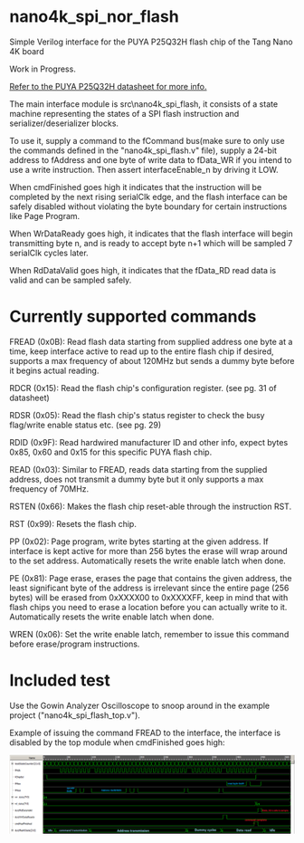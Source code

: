 # nano4k_spi_nor_flash
Simple Verilog interface for the PUYA P25Q32H flash chip of the Tang Nano 4K board

Work in Progress.

[Refer to the PUYA P25Q32H datasheet for more info.](https://www.puyasemi.com/uploadfiles/2018/08/201808071524332433.pdf)

The main interface module is src\nano4k_spi_flash, it consists of a state machine representing the states of a SPI flash instruction and serializer/deserializer blocks.

To use it, supply a command to the fCommand bus(make sure to only use the commands defined in the "nano4k_spi_flash.v" file), supply a 24-bit address to fAddress and one byte of write data to fData_WR if you intend to use a write instruction. Then assert interfaceEnable_n by driving it LOW.

When cmdFinished goes high it indicates that the instruction will be completed by the next rising serialClk edge, and the flash interface can be safely disabled without violating the byte boundary for certain instructions like Page Program.

When WrDataReady goes high, it indicates that the flash interface will begin transmitting byte n, and is ready to accept byte n+1 which will be sampled 7 serialClk cycles later.

When RdDataValid goes high, it indicates that the fData_RD read data is valid and can be sampled safely.

# Currently supported commands

FREAD (0x0B): Read flash data starting from supplied address one byte at a time, keep interface active to read up to the entire flash chip if desired, supports a max frequency of about 120MHz but sends a dummy byte before it begins actual reading.

RDCR (0x15): Read the flash chip's configuration register. (see pg. 31 of datasheet)

RDSR (0x05): Read the flash chip's status register to check the busy flag/write enable status etc. (see pg. 29)

RDID (0x9F): Read hardwired manufacturer ID and other info, expect bytes 0x85, 0x60 and 0x15 for this specific PUYA flash chip.

READ (0x03): Similar to FREAD, reads data starting from the supplied address, does not transmit a dummy byte but it only supports a max frequency of 70MHz.

RSTEN (0x66): Makes the flash chip reset-able through the instruction RST.

RST (0x99): Resets the flash chip.

PP (0x02): Page program, write bytes starting at the given address. If interface is kept active for more than 256 bytes the erase will wrap around to the set address. Automatically resets the write enable latch when done.

PE (0x81): Page erase, erases the page that contains the given address, the least significant byte of the address is irrelevant since the entire page (256 bytes) will be erased from 0xXXXX00 to 0xXXXXFF, keep in mind that with flash chips you need to erase a location before you can actually write to it. Automatically resets the write enable latch when done.

WREN (0x06):	Set the write enable latch, remember to issue this command before erase/program instructions.

# Included test

Use the Gowin Analyzer Oscilloscope to snoop around in the example project ("nano4k_spi_flash_top.v"). 

Example of issuing the command FREAD to the interface, the interface is disabled by the top module when cmdFinished goes high:

![GAO screenshot with captions](media/gao3.PNG)
